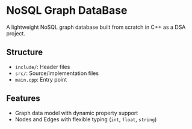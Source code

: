 # NoSQL Graph DataBase

A lightweight NoSQL graph database built from scratch in C++ as a DSA project.

## Structure
- `include/`: Header files
- `src/`: Source/implementation files
- `main.cpp`: Entry point

## Features
- Graph data model with dynamic property support
- Nodes and Edges with flexible typing (`int`, `float`, `string`)
